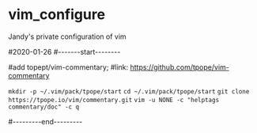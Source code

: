 # vim_configure
Jandy's private configuration of vim

#2020-01-26
#-------start--------

#add topept/vim-commentary; 
#link:  https://github.com/tpope/vim-commentary

`mkdir -p ~/.vim/pack/tpope/start`
`cd ~/.vim/pack/tpope/start`
`git clone https://tpope.io/vim/commentary.git`
`vim -u NONE -c "helptags commentary/doc" -c q`

#---------end---------
